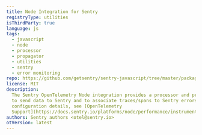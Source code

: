 ```yaml
---
title: Node Integration for Sentry
registryType: utilities
isThirdParty: true
language: js
tags:
  - javascript
  - node
  - processor
  - propagator
  - utilities
  - sentry
  - error monitoring
repo: https://github.com/getsentry/sentry-javascript/tree/master/packages/opentelemetry-node
license: MIT
description:
  The Sentry OpenTelemetry Node integration provides a processor and propagator
  to send data to Sentry and to associate traces/spans to Sentry errors. For
  configuration details, see [OpenTelemetry
  Support](https://docs.sentry.io/platforms/node/performance/instrumentation/opentelemetry/).
authors: Sentry authors <otel@sentry.io>
otVersion: latest
---
```

